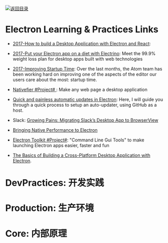 [![返回目录](https://user-images.githubusercontent.com/5803001/38079637-ff0abcf0-3371-11e8-9b76-ad651620afc7.jpg)](https://github.com/wxyyxc1992/Awesome-Links)

# Electron  Learning & Practices Links

* [2017-How to build a Desktop Application with Electron and React](https://parg.co/bI4):

* [2017-Put your Electron app on a diet with Electrino](https://parg.co/bM2): Meet the 99.9% weight loss plan for desktop apps built with web technologies

* [2017-Improving Startup Time](http://blog.atom.io/2017/04/18/improving-startup-time.html): Over the last months, the Atom team has been working hard on improving one of the aspects of the editor our users care about the most: startup time.

* [Nativefier #Project# ](https://github.com/jiahaog/nativefier): Make any web page a desktop application

* [Quick and painless automatic updates in Electron](https://parg.co/USW): Here, I will guide you through a quick process to setup an auto-updater, using GitHub as a host.

* Slack: [Growing Pains: Migrating Slack’s Desktop App to BrowserView](https://parg.co/UKp)

* [Bringing Native Performance to Electron](https://blog.realm.io/native-performance-electron-realm/)

* [Electron Toolkit #Project#](https://github.com/PhilippLgh/electron-toolkit): "Command Line Gui Tools" to make launching Electron apps easier, faster and fun

- [The Basics of Building a Cross-Platform Desktop Application with Electron](https://parg.co/UVf).

# DevPractices: 开发实践

# Production: 生产环境

# Core: 内部原理
